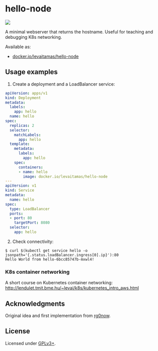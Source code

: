 # hello-node

<p align="left">
 <a href="https://hub.docker.com/r/levaitamas/hello-node" alt="Docker pulls">
  <img src="https://img.shields.io/docker/pulls/levaitamas/hello-node" /></a>

A minimal webserver that returns the hostname. Useful for teaching and debugging K8s networking.

Available as:
- [docker.io/levaitamas/hello-node](https://hub.docker.com/r/levaitamas/hello-node)

## Usage examples

1. Create a deployment and a LoadBalancer service:

```yaml
apiVersion: apps/v1
kind: Deployment
metadata:
  labels:
    app: hello
  name: hello
spec:
  replicas: 2
  selector:
    matchLabels:
      app: hello
  template:
    metadata:
      labels:
        app: hello
    spec:
      containers:
      - name: hello
        image: docker.io/levaitamas/hello-node
---
apiVersion: v1
kind: Service
metadata:
  name: hello
spec:
  type: LoadBalancer
  ports:
  - port: 80
    targetPort: 8080
  selector:
    app: hello
```

2. Check connectivity:
```
$ curl $(kubectl get service hello -o jsonpath='{.status.loadBalancer.ingress[0].ip}'):80
Hello World from hello-6bcc85747b-mxwl4!
```

### K8s container networking
A short course on Kubernetes container networking:  http://lendulet.tmit.bme.hu/~levai/k8s/kubernetes_intro_aws.html

## Acknowledgments

Original idea and first implementation from [rg0now](https://github.com/rg0now).

## License

Licensed under [GPLv3+](LICENSE).
